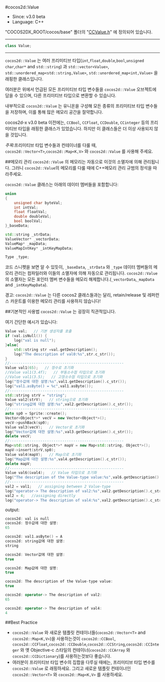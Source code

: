 #cocos2d::Value

- Since: v3.0 beta
- Language: C++

"COCOS2DX_ROOT/cocos/base" 폴더의 "[CCValue.h](https://github.com/andyque/cocos2d-x/blob/develop/cocos/base/CCValue.h)" 에 정의되어 있습니다.

---

```cpp
class Value;
```

---

`cocos2d::Value` 는 여러 프리미티브 타입(`int`,`float`,`double`,`bool`,`unsigned char`,`char*` and `std::string`) 과 `std::vector<Value>`, `std::unordered_map<std::string,Value>`, `std::unordered_map<int,Value>` 을 래핑한 클래스입니다.

여러분은 위에서 언급된 모든 프리미티브 타입 변수들을 `cocos2d::Value` 오브젝트에 담을 수 있으며, 다른 프리미티브 타입으로 변환할 수 있습니다.

내부적으로 `cocos2d::Value` 는 유니온을 구성해 모든 종류의 프리미티브 타입 변수들을 저장하며, 이를 통해 많은 메모리 공간을 절약합니다.

cocos2d-x v3.0 beta 이전에는, `CCBool`, `CCFloat`, `CCDouble`, `CCinteger` 등의 프리미티브 타입을 래핑한 클래스가 있었습니다. 하지만 이 클래스들은 더 이상 사용되지 않을 것입니다.

*주목*:프리미티브 타입 변수들과 컨테이너를 다룰 때, `cocos2d::Vector<T>`,`cocos2d::Map<K,V>` 와 `cocos2d::Value` 를 사용해 주세요.


##메모리 관리
`cocos2d::Value` 의 메모리는 자동으로 이것의 소멸자에 의해 관리됩니다. 그러니 `cocos2d::Value`의 메모리를 다룰 때에 C++메모리 관리 규범의 정석을 따라주세요.

`cocos2d::Value` 클래스는 아래의 데이터 멤버들을 포함합니다:

```cpp
union
{
    unsigned char byteVal;
    int intVal;
    float floatVal;
    double doubleVal;
    bool boolVal;
}_baseData;

std::string _strData;
ValueVector* _vectorData;
ValueMap* _mapData;
ValueMapIntKey* _intKeyMapData;

Type _type;
```

코드 스니펫을 보면 알 수 있듯이, `_baseData`, `_strData` 와 `_type` 데이터 멤버들의 메모리 관리는 컴파일러와 이들의 소멸자에 의해 자동으로 관리됩니다. `cocos2d::Value` 의 소멸자는 모든 포인터 멤버 변수들을 메모리 해제합니다.(`_vectorData`,`_mapData` and `_intKeyMapData`).

경고: `cocos2d::Value` 는 다른 cocos2 클래스들과는 달리, retain/release 및 레퍼런스 카운트를 이용한 메모리 관리를 사용하지 않습니다!

##기본적인 사용법
`cocos2d::Value` 는 굉장히 직관적입니다.

여기 간단한 예시가 있습니다:

```cpp
Value val;   // 기본 생성자를 호출
if (val.isNull()) {
	log("val is null");
}else{
	std::string str =val.getDescription();
	log("The description of val0:%s",str.c_str());
}
//----------------------------------------------------
Value val1(65);   // 정수로 초기화
//Value val1(3.4f);   // 부동소수점 타입으로 초기화
//Value val1(3.5);   // 고정소수점 타입으로 초기화
log("정수값에 대한 설명:%s",val1.getDescription().c_str());
log("val1.asByte() = %c",val1.asByte());
//----------------------------------------------------
std::string strV = "string";
Value val2(strV);   // string으로 초기화
log("string값에 대한 설명:%s",val2.getDescription().c_str());
//----------------------------------------------------
auto sp0 = Sprite::create();
Vector<Object*>* vecV = new Vector<Object*>();
vecV->pushBack(sp0);
Value val3(vecV);   // Vector로 초기화
log("Vector값에 대한 설명:%s",val3.getDescription().c_str());
delete vecV;
//----------------------------------------------------
Map<std::string, Object*>* mapV = new Map<std::string, Object*>();
mapV->insert(strV,sp0);
Value val4(mapV);   // Map으로 초기화
log("Map값에 대한 설명:%s",val4.getDescription().c_str());
delete mapV;
//----------------------------------------------------
Value val6(&val4);   // Value 타입으로 초기화
log("The description of the Value-type value:%s",val6.getDescription().c_str());
//----------------------------------------------------
val2 = val1;   // assigning between 2 Value-type
log("operator-> The description of val2:%s",val2.getDescription().c_str());
val2 = 4;   //assigning directly
log("operator-> The description of val4:%s",val2.getDescription().c_str());
```

output:

```cpp
cocos2d: val is null
cocos2d: 정수값에 대한 설명:
65

cocos2d: val1.asByte() = A
cocos2d: string값에 대한 설명:
string

cocos2d: Vector값에 대한 설명:
true

cocos2d: Map값에 대한 설명:
true

cocos2d: The description of the Value-type value:
true

cocos2d: operator-> The description of val2:
65

cocos2d: operator-> The description of val4:
4
```

##Best Practice
- `cocos2d::Value` 와 새로운 템플릿 컨테이너들(`cocos2d::Vector<T>` and `cocos2d::Map<K,V>`)을 사용하는것이 `cocos2d::CCBool`, `cocos2d::CCFloat`,`cocos2d::CCDouble`,`cocos2d::CCString`,`cocos2d::CCInteger` 와 옛 Objective-c 스타일의 컨테이너(`cocos2d::CCArray` 와 `cocos2d::CCDictionary`)를 사용하는것보다 좋습니다.
- 여러분이 프리미티브 타입 변수의 집합을 다루실 때에는, 프리미티브 타입 변수를 `cocos2d::Value` 로 래핑하세요. 그리고 새로운 템플릿 컨테이너인 `cocos2d::Vector<T>` 와 `cocos2d::Map<K,V>` 를 사용하세요.

